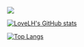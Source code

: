 <a title="Hits" target="_blank" href="https://github.com/LoveLH/LoveLH"><img src="https://hits.b3log.org/LoveLH/LoveLH.svg"></a>

[![LoveLH's GitHub stats](https://github-readme-stats-git-main-lovelh.vercel.app/api?username=LoveLH)](https://github.com/anuraghazra/github-readme-stats)

[![Top Langs](https://github-readme-stats-git-main-lovelh.vercel.app/api/top-langs/?username=LoveLH)](https://github.com/anuraghazra/github-readme-stats)

<!--
**LoveLH/LoveLH** is a ✨ _special_ ✨ repository because its `README.md` (this file) appears on your GitHub profile.

Here are some ideas to get you started:

- 🔭 I’m currently working on ...
- 🌱 I’m currently learning ...
- 👯 I’m looking to collaborate on ...
- 🤔 I’m looking for help with ...
- 💬 Ask me about ...
- 📫 How to reach me: ...
- 😄 Pronouns: ...
- ⚡ Fun fact: ...
-->
